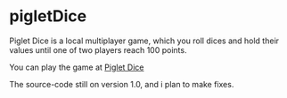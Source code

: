 # pigletDice
<p> Piglet Dice is a local multiplayer game, which you roll dices and hold their values until one of two players reach 100 points.</p>
<p>You can play the game at <a href="https://archgabs.github.io/pigletDice/">Piglet Dice </a></p>
<p>The source-code still on version 1.0, and i plan to make fixes.</p>
